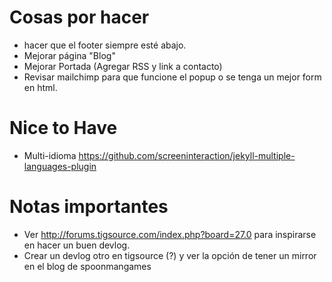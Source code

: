# Cosas por hacer

* hacer que el footer siempre esté abajo.
* Mejorar página "Blog"
* Mejorar Portada (Agregar RSS y link a contacto)
* Revisar mailchimp para que funcione el popup o se tenga un mejor form en html.


# Nice to Have

* Multi-idioma https://github.com/screeninteraction/jekyll-multiple-languages-plugin

# Notas importantes

* Ver http://forums.tigsource.com/index.php?board=27.0 para inspirarse en hacer un buen devlog.
* Crear un devlog otro en tigsource (?) y ver la opción de tener un mirror en el blog de spoonmangames

